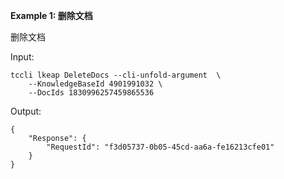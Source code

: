 **Example 1: 删除文档**

删除文档

Input: 

```
tccli lkeap DeleteDocs --cli-unfold-argument  \
    --KnowledgeBaseId 4901991032 \
    --DocIds 1830996257459865536
```

Output: 
```
{
    "Response": {
        "RequestId": "f3d05737-0b05-45cd-aa6a-fe16213cfe01"
    }
}
```

